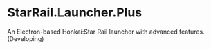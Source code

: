 # StarRail.Launcher.Plus
An Electron-based Honkai:Star Rail launcher with advanced features.(Developing)
